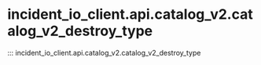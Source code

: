 # incident_io_client.api.catalog_v2.catalog_v2_destroy_type

::: incident_io_client.api.catalog_v2.catalog_v2_destroy_type